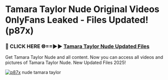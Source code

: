 # Tamara Taylor Nude Original Videos 0nlyFans Leaked - Files Updated! (p87x)

<h3>🔴 CLICK HERE 🌐==►► <a href="https://tinyurl.com/yrmya6cz" rel="nofollow">Tamara Taylor Nude Updated Files</a></h3>

Get Tamara Taylor Nude and all content. Now you can access all videos and pictures of Tamara Taylor Nude. New Updated Files 2025!

[![p87x](https://i.imgur.com/FMdXYCs.gif)](https://tinyurl.com/yrmya6cz)
nude tamara taylor